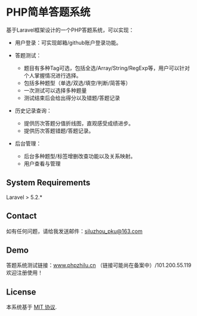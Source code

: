 # PHP简单答题系统


基于Laravel框架设计的一个PHP答题系统，可以实现：
- 用户登录：可实现邮箱/github账户登录功能。
- 答题测试：
    - 题目有多种Tag可选，包括全选/Array/String/RegExp等，用户可以针对个人掌握情况进行选择。
    - 包括多种题型（单选/双选/填空/判断/简答等）
    - 一次测试可以选择多种题量
    - 测试结束后会给出得分以及错题/答题记录
    
- 历史记录查询：
    - 提供历次答题分值折线图，直观感受成绩进步。
    - 提供历次答题错题/答题记录。
 
- 后台管理：
    - 后台多种题型/标签增删改查功能以及关系映射。
    - 用户查看与管理

## System Requirements

Laravel > 5.2.*

## Contact
如有任何问题，请给我发送邮件：siluzhou_pku@163.com

## Demo


答题系统测试链接：www.phpzhilu.cn （链接可能尚在备案中）/101.200.55.119欢迎注册使用！
## License

本系统基于 [MIT 协议](http://opensource.org/licenses/MIT).
